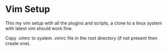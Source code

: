 # Vim Setup

This my vim setup with all the plugins and scripts, a clone to a linux system with latest vim should work fine.

Copy .vimrc to system .vimrc file in the root directory (if not present then create one).
